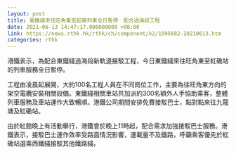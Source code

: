 ```yaml
---
layout: post
title: 東鐵綫來往旺角東至紅磡列車全日暫停　配合過海段工程
date: 2021-06-13 14:47:17.000000000 +08:00
link: https://news.rthk.hk/rthk/ch/component/k2/1595682-20210613.htm
categories: rthk
---
```


港鐵表示，為配合東鐵綫過海段新軌道接駁工程，今日東鐵綫來往旺角東至紅磡站的列車服務全日暫停。

工程由凌晨起展開，大約100名工程人員在不同崗位工作，主要為往旺角東方向的架空電纜安裝相關設備。東鐵綫相關車站共加派約300名額外人手協助乘客，整體列車服務及車站運作大致暢順。港鐵公司期間安排免費接駁巴士，點對點來往九龍塘及紅磡站。

由於紅館晚上有活動舉行，港鐵會於晚上11時起，配合需求加強接駁巴士服務。港鐵表示，接駁巴士運作效率受路面情況影響，運載量不及鐵路，呼籲乘客優先於紅磡站選乘西鐵綫接駁其他鐵路綫。
